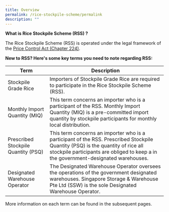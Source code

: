 ```yaml
---
title: Overview
permalink: /rice-stockpile-scheme/permalink
description: ""
---
```

**What is Rice Stockpile Scheme (RSS) ?**

The Rice Stockpile Scheme (RSS) is operated under the legal framework of the [Price Control Act (Chapter 224)](https://sso.agc.gov.sg/Act/PCA1950). 


**New to RSS? Here's some key terms you need to note regarding RSS:**

| Term | Description |
| -------- |-------- |
| Stockpile Grade Rice | Importers of Stockpile Grade Rice are required to participate in the Rice Stockpile Scheme (RSS). |
| Monthly Import Quantity (MIQ)| This term concerns an importer who is a participant of the RSS. Monthly Import Quantity (MIQ) is a pre-committed import quantity by stockpile participants for monthly local distribution.  |
| Prescribed Stockpile Quantity (PSQ) |  This term concerns an importer who is a participant of the RSS. Prescribed Stockpile Quantity (PSQ) is the quantity of rice all stockpile participants are obliged to keep a in the government-designated warehouses. |
| Designated Warehouse Operator |  The Designated Warehouse Operator oversees the operations of the government designated warehouses. Singapore Storage & Warehouse Pte Ltd (SSW) is the sole Designated Warehouse Operator. |

More information on each  term can be found in the subsequent pages. 

